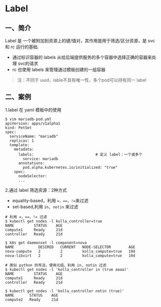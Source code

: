 # Label
## 一、简介
Label 是 一个被附加到资源上的键/值对，其作用是用于筛选/区分资源，是 svc 和 rc 运行的基础.
* 通过标识容器的 labels 从给后端提供服务的多个容器中选择正确的容器来处理 svc的请求
* rc 也使用 labels 来管理通过模板创建的一组容器

> 注：不同于 uuid，lable不具有唯一性，多个pod可以持有同一 label

## 二、案例
1.label 在 yaml 模板中的使用
```
$ vim mariadb-pod.yml
apiVersion: apps/v1alpha1
kind: PetSet
spec:
  serviceName: "mariadb"
  replicas: 1
  template:
    metadata:
      labels:                            # 定义 label：一个或多个
        service: mariadb
      annotations:
        pod.alpha.kubernetes.io/initialized: "true"
    spec:
      nodeSelector:
      ...
```

2.通过 label 筛选资源：2种方式
* equality-based，利用 `=，==，!=`来过滤
* set-based,利用 `in, notin` 来过滤


```
# 利用 =，==，!= 过滤
$ kubectl get nodes -l kolla_controller=true
NAME         STATUS    AGE
compute1     Ready     21d
controller   Ready     21d

$ k8s get daemonset -l component=nova
NAME           DESIRED   CURRENT   NODE-SELECTOR        AGE
nova-compute   2         2         kolla_compute=true   19d
nova-libvirt   2         2         kolla_compute=true   19d

# 类似 python 的写法，使用元组，利用 in, notin 过滤
$ kubectl get nodes -l 'kolla_controller in (true aaaa)'
NAME         STATUS    AGE
compute1     Ready     21d
controller   Ready     21d

$ kubectl get nodes -l 'kolla_controller notin (true)'
NAME       STATUS    AGE
compute2   Ready     21d
```